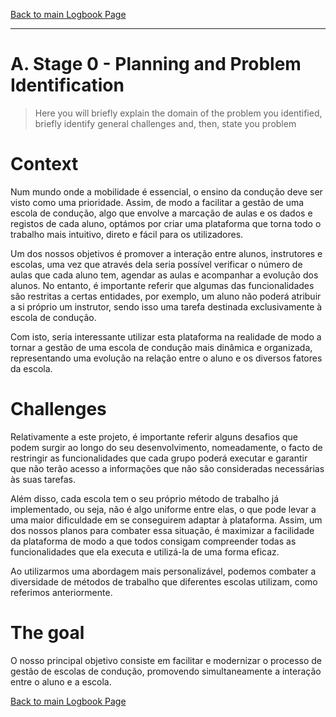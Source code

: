 [Back to main Logbook Page](../hci_logbook.md)

---


# A. Stage 0 - Planning and Problem Identification
>	Here you will briefly explain the domain of the problem you identified, briefly identify general challenges and, then, state you problem

# Context
Num mundo onde a mobilidade é essencial, o ensino da condução deve ser visto como uma prioridade. Assim, de modo a facilitar a gestão de uma escola de condução, algo que envolve a marcação de aulas e os dados e registos de cada aluno, optámos por criar uma plataforma que torna todo o trabalho mais intuitivo, direto e fácil para os utilizadores.

Um dos nossos objetivos é promover a interação entre alunos, instrutores e escolas, uma vez que através dela seria possível verificar o número de aulas que cada aluno tem, agendar as aulas e acompanhar a evolução dos alunos. No entanto, é importante referir que algumas das funcionalidades são restritas a certas entidades, por exemplo, um aluno não poderá atribuir a si próprio um instrutor, sendo isso uma tarefa destinada exclusivamente à escola de condução.

Com isto, seria interessante utilizar esta plataforma na realidade de modo a tornar a gestão de uma escola de condução mais dinâmica e organizada, representando uma evolução na relação entre o aluno e os diversos fatores da escola.

# Challenges
Relativamente a este projeto, é importante referir alguns desafios que podem surgir ao longo do seu desenvolvimento, nomeadamente, o facto de restringir as funcionalidades que cada grupo poderá executar e garantir que não terão acesso a informações que não são consideradas necessárias às suas tarefas.

Além disso, cada escola tem o seu próprio método de trabalho já implementado, ou seja, não é algo uniforme entre elas, o que pode levar a uma maior dificuldade em se conseguirem adaptar à plataforma. Assim, um dos nossos planos para combater essa situação, é maximizar a facilidade da plataforma de modo a que todos consigam compreender todas as funcionalidades que ela executa e utilizá-la de uma forma eficaz.

Ao utilizarmos uma abordagem mais personalizável, podemos combater a diversidade de métodos de trabalho que diferentes escolas utilizam, como referimos anteriormente.


# The goal
O nosso principal objetivo consiste em facilitar e modernizar o processo de gestão de escolas de condução, promovendo simultaneamente a interação entre o aluno e a escola.


[Back to main Logbook Page](hci_logbook.md)